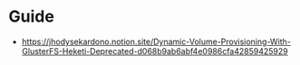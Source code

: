 # Guide
- https://jhodysekardono.notion.site/Dynamic-Volume-Provisioning-With-GlusterFS-Heketi-Deprecated-d068b9ab6abf4e0986cfa42859425929
